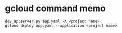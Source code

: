 # gcloud command memo
````
dev_appserver.py app.yaml -A <project name>
gcloud deploy app.yaml --application <project name>
````
